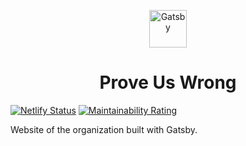 <p align="center">
  <a href="https://www.gatsbyjs.com">
    <img alt="Gatsby" src="https://avatars.githubusercontent.com/u/95221290?s=400&u=63ccfc89bdf4ea44f1542698cf5c322affa967f3&v=4" width="60" />
  </a>
</p>
<h1 align="center">
  Prove Us Wrong
</h1>

[![Netlify Status](https://api.netlify.com/api/v1/badges/a791a4e1-44b5-4ba5-8703-ce89505a170f/deploy-status)](https://app.netlify.com/sites/proveuswrong/deploys) [![Maintainability Rating](https://sonarcloud.io/api/project_badges/measure?project=proveuswrong_website&metric=sqale_rating)](https://sonarcloud.io/summary/new_code?id=proveuswrong_website)

Website of the organization built with Gatsby.
